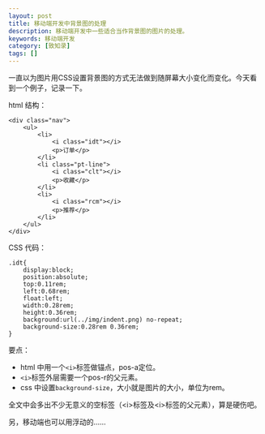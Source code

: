 ```yaml
---
layout: post
title: 移动端开发中背景图的处理
description: 移动端开发中一些适合当作背景图的图片的处理。
keywords: 移动端开发
category: [致知录]
tags: []
---
```


一直以为图片用CSS设置背景图的方式无法做到随屏幕大小变化而变化。今天看到一个例子，记录一下。

html 结构：

	<div class="nav">
		<ul>
	    	<li>
	        	<i class="idt"></i>
	            <p>订单</p>
	        </li>
	    	<li class="pt-line">
	        	<i class="clt"></i>
	            <p>收藏</p>
	        </li>
	    	<li>
	        	<i class="rcm"></i>
	            <p>推荐</p>
	        </li>
	    </ul>
	</div>

CSS 代码：

	.idt{
		display:block; 
		position:absolute; 
		top:0.11rem; 
		left:0.68rem; 
		float:left; 
		width:0.28rem; 
		height:0.36rem; 
		background:url(../img/indent.png) no-repeat;
		background-size:0.28rem 0.36rem;
	}

要点：  
- html 中用一个`<i>`标签做锚点，pos-a定位。
- `<i>`标签外层需要一个pos-r的父元素。
- css 中设置`background-size`，大小就是图片的大小，单位为rem。

全文中会多出不少无意义的空标签（\<i\>标签及\<i\>标签的父元素），算是硬伤吧。

另，移动端也可以用浮动的……
